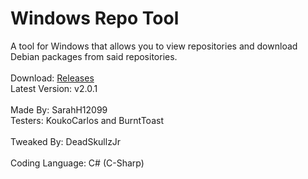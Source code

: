 # Windows Repo Tool
A tool for Windows that allows you to view repositories and download Debian packages from said repositories.<br><br>
Download: [Releases](https://github.com/DeadSkullzJr/Windows-Repo-Tool/releases)<br>
Latest Version: v2.0.1<br><br>
Made By: SarahH12099<br>
Testers: KoukoCarlos and BurntToast<br><br>
Tweaked By: DeadSkullzJr<br><br>
Coding Language: C# (C-Sharp)
